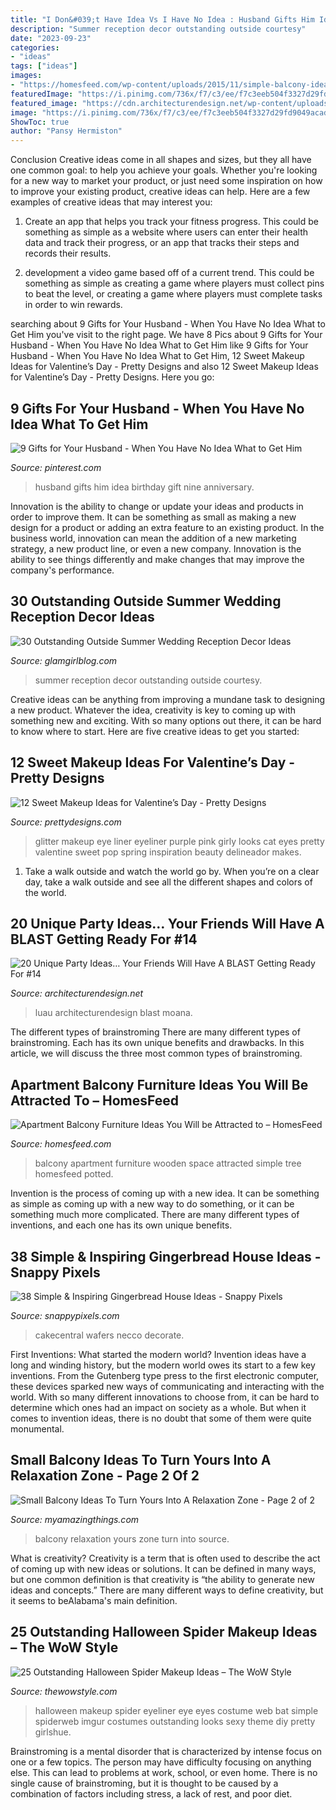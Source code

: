 ```yaml
---
title: "I Don&#039;t Have Idea Vs I Have No Idea : Husband Gifts Him Idea Birthday Gift Nine Anniversary"
description: "Summer reception decor outstanding outside courtesy"
date: "2023-09-23"
categories:
- "ideas"
tags: ["ideas"]
images:
- "https://homesfeed.com/wp-content/uploads/2015/11/simple-balcony-ideas-with-space-saving-apartment-balcony-furniture-and-modern-roking-chair-plus-potted-tree-and-small-potted-grenery-and-wooden-floor-and-metal-fence.jpeg"
featuredImage: "https://i.pinimg.com/736x/f7/c3/ee/f7c3eeb504f3327d29fd9049acad650d.jpg"
featured_image: "https://cdn.architecturendesign.net/wp-content/uploads/2016/05/AD-Unique-Party-Themes-09.jpg"
image: "https://i.pinimg.com/736x/f7/c3/ee/f7c3eeb504f3327d29fd9049acad650d.jpg"
ShowToc: true
author: "Pansy Hermiston"
---
```



Conclusion
Creative ideas come in all shapes and sizes, but they all have one common goal: to help you achieve your goals. Whether you're looking for a new way to market your product, or just need some inspiration on how to improve your existing product, creative ideas can help. Here are a few examples of creative ideas that may interest you: 
1. Create an app that helps you track your fitness progress. This could be something as simple as a website where users can enter their health data and track their progress, or an app that tracks their steps and records their results.

2. development a video game based off of a current trend. This could be something as simple as creating a game where players must collect pins to beat the level, or creating a game where players must complete tasks in order to win rewards.


	

		
searching about 9 Gifts for Your Husband - When You Have No Idea What to Get Him you've visit to the right page. We have 8 Pics about 9 Gifts for Your Husband - When You Have No Idea What to Get Him like 9 Gifts for Your Husband - When You Have No Idea What to Get Him, 12 Sweet Makeup Ideas for Valentine’s Day - Pretty Designs and also 12 Sweet Makeup Ideas for Valentine’s Day - Pretty Designs. Here you go:
		
    
## 9 Gifts For Your Husband - When You Have No Idea What To Get Him

<img loading=lazy src="https://i.pinimg.com/736x/f7/c3/ee/f7c3eeb504f3327d29fd9049acad650d.jpg" onerror="this.onerror=null;this.src='https://tse2.mm.bing.net/th?id=OIP.cDX7Fwuoo3jThuw6XBlSEQHaLH&amp;pid=15.1';" alt="9 Gifts for Your Husband - When You Have No Idea What to Get Him">

_Source: pinterest.com_

>husband gifts him idea birthday gift nine anniversary. 

	

Innovation is the ability to change or update your ideas and products in order to improve them. It can be something as small as making a new design for a product or adding an extra feature to an existing product. In the business world, innovation can mean the addition of a new marketing strategy, a new product line, or even a new company. Innovation is the ability to see things differently and make changes that may improve the company's performance.

    
## 30 Outstanding Outside Summer Wedding Reception Decor Ideas

<img loading=lazy src="https://glamgirlblog.com/wp-content/uploads/2020/04/30-Outstanding-Outside-Summer-Wedding-Reception-Decor-Ideas-18.jpg" onerror="this.onerror=null;this.src='https://tse1.mm.bing.net/th?id=OIP.z2XhnAcf_x-uvZfTyvAFGAHaLH&amp;pid=15.1';" alt="30 Outstanding Outside Summer Wedding Reception Decor Ideas">

_Source: glamgirlblog.com_

>summer reception decor outstanding outside courtesy. 

	

Creative ideas can be anything from improving a mundane task to designing a new product. Whatever the idea, creativity is key to coming up with something new and exciting. With so many options out there, it can be hard to know where to start. Here are five creative ideas to get you started:

    
## 12 Sweet Makeup Ideas For Valentine’s Day - Pretty Designs

<img loading=lazy src="http://www.prettydesigns.com/wp-content/uploads/2015/01/Purple-Eyeliner.jpg" onerror="this.onerror=null;this.src='https://tse4.mm.bing.net/th?id=OIP.9qr5i3btedCaPZVqVXglIgHaLN&amp;pid=15.1';" alt="12 Sweet Makeup Ideas for Valentine’s Day - Pretty Designs">

_Source: prettydesigns.com_

>glitter makeup eye liner eyeliner purple pink girly looks cat eyes pretty valentine sweet pop spring inspiration beauty delineador makes. 

	

1) Take a walk outside and watch the world go by. When you’re on a clear day, take a walk outside and see all the different shapes and colors of the world.

    
## 20 Unique Party Ideas… Your Friends Will Have A BLAST Getting Ready For #14

<img loading=lazy src="https://cdn.architecturendesign.net/wp-content/uploads/2016/05/AD-Unique-Party-Themes-09.jpg" onerror="this.onerror=null;this.src='https://tse1.mm.bing.net/th?id=OIP.IkKSAAihukL-8Qv7ZkOgoAHaQ6&amp;pid=15.1';" alt="20 Unique Party Ideas… Your Friends Will Have A BLAST Getting Ready For #14">

_Source: architecturendesign.net_

>luau architecturendesign blast moana. 

	

The different types of brainstroming
There are many different types of brainstroming. Each has its own unique benefits and drawbacks. In this article, we will discuss the three most common types of brainstroming.

    
## Apartment Balcony Furniture Ideas You Will Be Attracted To – HomesFeed

<img loading=lazy src="https://homesfeed.com/wp-content/uploads/2015/11/simple-balcony-ideas-with-space-saving-apartment-balcony-furniture-and-modern-roking-chair-plus-potted-tree-and-small-potted-grenery-and-wooden-floor-and-metal-fence.jpeg" onerror="this.onerror=null;this.src='https://tse3.mm.bing.net/th?id=OIP.eo5Stm60o-eHjuBhl94_hwHaLH&amp;pid=15.1';" alt="Apartment Balcony Furniture Ideas You Will be Attracted to – HomesFeed">

_Source: homesfeed.com_

>balcony apartment furniture wooden space attracted simple tree homesfeed potted. 

	

Invention is the process of coming up with a new idea. It can be something as simple as coming up with a new way to do something, or it can be something much more complicated. There are many different types of inventions, and each one has its own unique benefits.

    
## 38 Simple &amp; Inspiring Gingerbread House Ideas - Snappy Pixels

<img loading=lazy src="https://snappypixels.com/wp-content/uploads/2013/12/Simple-Inspiring-Gingerbread-House-Ideas-16.jpg" onerror="this.onerror=null;this.src='https://tse4.mm.bing.net/th?id=OIP.pEfAwCInYZgIrwg3eUYQYQHaJ4&amp;pid=15.1';" alt="38 Simple &amp; Inspiring Gingerbread House Ideas - Snappy Pixels">

_Source: snappypixels.com_

>cakecentral wafers necco decorate. 

	

First Inventions: What started the modern world?
Invention ideas have a long and winding history, but the modern world owes its start to a few key inventions. From the Gutenberg type press to the first electronic computer, these devices sparked new ways of communicating and interacting with the world. With so many different innovations to choose from, it can be hard to determine which ones had an impact on society as a whole. But when it comes to invention ideas, there is no doubt that some of them were quite monumental.

    
## Small Balcony Ideas To Turn Yours Into A Relaxation Zone - Page 2 Of 2

<img loading=lazy src="http://myamazingthings.com/wp-content/uploads/2017/08/small-balcony-ideas-7.jpg" onerror="this.onerror=null;this.src='https://tse1.mm.bing.net/th?id=OIP.1HyM_gHqVWVbvFKP-8z7qQHaFe&amp;pid=15.1';" alt="Small Balcony Ideas To Turn Yours Into A Relaxation Zone - Page 2 of 2">

_Source: myamazingthings.com_

>balcony relaxation yours zone turn into source. 

	

What is creativity?
Creativity is a term that is often used to describe the act of coming up with new ideas or solutions. It can be defined in many ways, but one common definition is that creativity is “the ability to generate new ideas and concepts.” There are many different ways to define creativity, but it seems to beAlabama's main definition.

    
## 25 Outstanding Halloween Spider Makeup Ideas – The WoW Style

<img loading=lazy src="http://thewowstyle.com/wp-content/uploads/2016/08/Spider-Halloween-Eye-Makeup.jpg" onerror="this.onerror=null;this.src='https://tse3.mm.bing.net/th?id=OIP.DrAQBH8ISuE4BOeR6dQmgQHaJ3&amp;pid=15.1';" alt="25 Outstanding Halloween Spider Makeup Ideas – The WoW Style">

_Source: thewowstyle.com_

>halloween makeup spider eyeliner eye eyes costume web bat simple spiderweb imgur costumes outstanding looks sexy theme diy pretty girlshue. 

	

Brainstroming is a mental disorder that is characterized by intense focus on one or a few topics. The person may have difficulty focusing on anything else. This can lead to problems at work, school, or even home. There is no single cause of brainstroming, but it is thought to be caused by a combination of factors including stress, a lack of rest, and poor diet.

